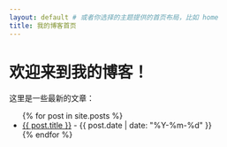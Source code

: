 ```yaml
---
layout: default # 或者你选择的主题提供的首页布局，比如 home
title: 我的博客首页
---
```


# 欢迎来到我的博客！

这里是一些最新的文章：

<ul>
  {% for post in site.posts %}
    <li>
      <a href="{{ post.url | relative_url }}">{{ post.title }}</a>
      <span> - {{ post.date | date: "%Y-%m-%d" }}</span>
    </li>
  {% endfor %}
</ul>

<!-- 你也可以在这里添加其他你想在首页显示的内容 -->
